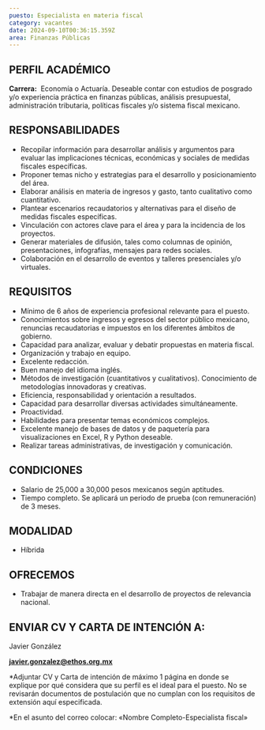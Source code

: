 ```yaml
---
puesto: Especialista en materia fiscal
category: vacantes
date: 2024-09-10T00:36:15.359Z
area: Finanzas Públicas
---
```

<!--StartFragment-->

## PERFIL ACADÉMICO

**Carrera:**  Economía o Actuaría. Deseable contar con estudios de posgrado y/o experiencia práctica en finanzas públicas, análisis presupuestal, administración tributaria, políticas fiscales y/o sistema fiscal mexicano.

<!--EndFragment-->

<!--StartFragment-->

## RESPONSABILIDADES

* Recopilar información para desarrollar análisis y argumentos para evaluar las implicaciones técnicas, económicas y sociales de medidas fiscales específicas.
* Proponer temas nicho y estrategias para el desarrollo y posicionamiento del área.
* Elaborar análisis en materia de ingresos y gasto, tanto cualitativo como cuantitativo. 
* Plantear escenarios recaudatorios y alternativas para el diseño de medidas fiscales específicas. 
* Vinculación con actores clave para el área y para la incidencia de los proyectos.
* Generar materiales de difusión, tales como columnas de opinión, presentaciones, infografías, mensajes para redes sociales.
* Colaboración en el desarrollo de eventos y talleres presenciales y/o virtuales. 

<!--EndFragment-->

<!--StartFragment-->

## REQUISITOS

* Mínimo de 6 años de experiencia profesional relevante para el puesto.
* Conocimientos sobre ingresos y egresos del sector público mexicano, renuncias recaudatorias e impuestos en los diferentes ámbitos de gobierno.
* Capacidad para analizar, evaluar y debatir propuestas en materia fiscal.
* Organización y trabajo en equipo.
* Excelente redacción.
* Buen manejo del idioma inglés.
* Métodos de investigación (cuantitativos y cualitativos). Conocimiento de metodologías innovadoras y creativas. 
* Eficiencia, responsabilidad y orientación a resultados.
* Capacidad para desarrollar diversas actividades simultáneamente.
* Proactividad.
* Habilidades para presentar temas económicos complejos.
* Excelente manejo de bases de datos y de paquetería para visualizaciones en Excel, R y Python deseable.
* Realizar tareas administrativas, de investigación y comunicación.

<!--EndFragment-->

<!--StartFragment-->

## CONDICIONES

* Salario de 25,000 a 30,000 pesos mexicanos según aptitudes.
* Tiempo completo. Se aplicará un periodo de prueba (con remuneración) de 3 meses.      

<!--EndFragment-->

<!--StartFragment-->

## M﻿ODALIDAD

* H﻿íbrida

<!--EndFragment-->

<!--StartFragment-->

## OFRECEMOS

* Trabajar de manera directa en el desarrollo de proyectos de relevancia nacional.

<!--EndFragment-->

<!--StartFragment-->

## E﻿NVIAR CV Y CARTA DE INTENCIÓN A:

Javier González

**javier.gonzalez@ethos.org.mx**

\*Adjuntar CV y Carta de intención de máximo 1 página en donde se explique por qué considera que su perfil es el ideal para el puesto. No se revisarán documentos de postulación que no cumplan con los requisitos de extensión aquí especificada.

\*﻿En el asunto del correo colocar: «Nombre Completo-Especialista fiscal»

<!--EndFragment-->